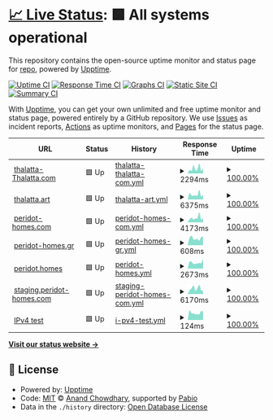 # [📈 Live Status](https://status.thalatta-thalatta.com): <!--live status--> **🟩 All systems operational**

This repository contains the open-source uptime monitor and status page for [repo](https://status.thalatta-thalatta.com), powered by [Upptime](https://github.com/upptime/upptime).

[![Uptime CI](https://github.com/repo/thalatta/workflows/Uptime%20CI/badge.svg)](https://github.com/repo/thalatta/actions?query=workflow%3A%22Uptime+CI%22)
[![Response Time CI](https://github.com/repo/thalatta/workflows/Response%20Time%20CI/badge.svg)](https://github.com/repo/thalatta/actions?query=workflow%3A%22Response+Time+CI%22)
[![Graphs CI](https://github.com/repo/thalatta/workflows/Graphs%20CI/badge.svg)](https://github.com/repo/thalatta/actions?query=workflow%3A%22Graphs+CI%22)
[![Static Site CI](https://github.com/repo/thalatta/workflows/Static%20Site%20CI/badge.svg)](https://github.com/repo/thalatta/actions?query=workflow%3A%22Static+Site+CI%22)
[![Summary CI](https://github.com/repo/thalatta/workflows/Summary%20CI/badge.svg)](https://github.com/repo/thalatta/actions?query=workflow%3A%22Summary+CI%22)

With [Upptime](https://upptime.js.org), you can get your own unlimited and free uptime monitor and status page, powered entirely by a GitHub repository. We use [Issues](https://github.com/repo/thalatta/issues) as incident reports, [Actions](https://github.com/repo/thalatta/actions) as uptime monitors, and [Pages](https://status.thalatta-thalatta.com) for the status page.

<!--start: status pages-->
<!-- This summary is generated by Upptime (https://github.com/upptime/upptime) -->
<!-- Do not edit this manually, your changes will be overwritten -->
<!-- prettier-ignore -->
| URL | Status | History | Response Time | Uptime |
| --- | ------ | ------- | ------------- | ------ |
| <img alt="" src="https://icons.duckduckgo.com/ip3/thalatta-thalatta.com.ico" height="13"> [thalatta-Thalatta.com](https://thalatta-thalatta.com) | 🟩 Up | [thalatta-thalatta-com.yml](https://github.com/AvgGeo/thalatta/commits/HEAD/history/thalatta-thalatta-com.yml) | <details><summary><img alt="Response time graph" src="./graphs/thalatta-thalatta-com/response-time-week.png" height="20"> 2294ms</summary><br><a href="https://status.thalatta-thalatta.com/history/thalatta-thalatta-com"><img alt="Response time 2718" src="https://img.shields.io/endpoint?url=https%3A%2F%2Fraw.githubusercontent.com%2FAvgGeo%2Fthalatta%2FHEAD%2Fapi%2Fthalatta-thalatta-com%2Fresponse-time.json"></a><br><a href="https://status.thalatta-thalatta.com/history/thalatta-thalatta-com"><img alt="24-hour response time 2320" src="https://img.shields.io/endpoint?url=https%3A%2F%2Fraw.githubusercontent.com%2FAvgGeo%2Fthalatta%2FHEAD%2Fapi%2Fthalatta-thalatta-com%2Fresponse-time-day.json"></a><br><a href="https://status.thalatta-thalatta.com/history/thalatta-thalatta-com"><img alt="7-day response time 2294" src="https://img.shields.io/endpoint?url=https%3A%2F%2Fraw.githubusercontent.com%2FAvgGeo%2Fthalatta%2FHEAD%2Fapi%2Fthalatta-thalatta-com%2Fresponse-time-week.json"></a><br><a href="https://status.thalatta-thalatta.com/history/thalatta-thalatta-com"><img alt="30-day response time 2068" src="https://img.shields.io/endpoint?url=https%3A%2F%2Fraw.githubusercontent.com%2FAvgGeo%2Fthalatta%2FHEAD%2Fapi%2Fthalatta-thalatta-com%2Fresponse-time-month.json"></a><br><a href="https://status.thalatta-thalatta.com/history/thalatta-thalatta-com"><img alt="1-year response time 2718" src="https://img.shields.io/endpoint?url=https%3A%2F%2Fraw.githubusercontent.com%2FAvgGeo%2Fthalatta%2FHEAD%2Fapi%2Fthalatta-thalatta-com%2Fresponse-time-year.json"></a></details> | <details><summary><a href="https://status.thalatta-thalatta.com/history/thalatta-thalatta-com">100.00%</a></summary><a href="https://status.thalatta-thalatta.com/history/thalatta-thalatta-com"><img alt="All-time uptime 100.00%" src="https://img.shields.io/endpoint?url=https%3A%2F%2Fraw.githubusercontent.com%2FAvgGeo%2Fthalatta%2FHEAD%2Fapi%2Fthalatta-thalatta-com%2Fuptime.json"></a><br><a href="https://status.thalatta-thalatta.com/history/thalatta-thalatta-com"><img alt="24-hour uptime 100.00%" src="https://img.shields.io/endpoint?url=https%3A%2F%2Fraw.githubusercontent.com%2FAvgGeo%2Fthalatta%2FHEAD%2Fapi%2Fthalatta-thalatta-com%2Fuptime-day.json"></a><br><a href="https://status.thalatta-thalatta.com/history/thalatta-thalatta-com"><img alt="7-day uptime 100.00%" src="https://img.shields.io/endpoint?url=https%3A%2F%2Fraw.githubusercontent.com%2FAvgGeo%2Fthalatta%2FHEAD%2Fapi%2Fthalatta-thalatta-com%2Fuptime-week.json"></a><br><a href="https://status.thalatta-thalatta.com/history/thalatta-thalatta-com"><img alt="30-day uptime 100.00%" src="https://img.shields.io/endpoint?url=https%3A%2F%2Fraw.githubusercontent.com%2FAvgGeo%2Fthalatta%2FHEAD%2Fapi%2Fthalatta-thalatta-com%2Fuptime-month.json"></a><br><a href="https://status.thalatta-thalatta.com/history/thalatta-thalatta-com"><img alt="1-year uptime 100.00%" src="https://img.shields.io/endpoint?url=https%3A%2F%2Fraw.githubusercontent.com%2FAvgGeo%2Fthalatta%2FHEAD%2Fapi%2Fthalatta-thalatta-com%2Fuptime-year.json"></a></details>
| <img alt="" src="https://icons.duckduckgo.com/ip3/thalatta.art.ico" height="13"> [thalatta.art](https://thalatta.art) | 🟩 Up | [thalatta-art.yml](https://github.com/AvgGeo/thalatta/commits/HEAD/history/thalatta-art.yml) | <details><summary><img alt="Response time graph" src="./graphs/thalatta-art/response-time-week.png" height="20"> 6375ms</summary><br><a href="https://status.thalatta-thalatta.com/history/thalatta-art"><img alt="Response time 7011" src="https://img.shields.io/endpoint?url=https%3A%2F%2Fraw.githubusercontent.com%2FAvgGeo%2Fthalatta%2FHEAD%2Fapi%2Fthalatta-art%2Fresponse-time.json"></a><br><a href="https://status.thalatta-thalatta.com/history/thalatta-art"><img alt="24-hour response time 6009" src="https://img.shields.io/endpoint?url=https%3A%2F%2Fraw.githubusercontent.com%2FAvgGeo%2Fthalatta%2FHEAD%2Fapi%2Fthalatta-art%2Fresponse-time-day.json"></a><br><a href="https://status.thalatta-thalatta.com/history/thalatta-art"><img alt="7-day response time 6375" src="https://img.shields.io/endpoint?url=https%3A%2F%2Fraw.githubusercontent.com%2FAvgGeo%2Fthalatta%2FHEAD%2Fapi%2Fthalatta-art%2Fresponse-time-week.json"></a><br><a href="https://status.thalatta-thalatta.com/history/thalatta-art"><img alt="30-day response time 5339" src="https://img.shields.io/endpoint?url=https%3A%2F%2Fraw.githubusercontent.com%2FAvgGeo%2Fthalatta%2FHEAD%2Fapi%2Fthalatta-art%2Fresponse-time-month.json"></a><br><a href="https://status.thalatta-thalatta.com/history/thalatta-art"><img alt="1-year response time 7011" src="https://img.shields.io/endpoint?url=https%3A%2F%2Fraw.githubusercontent.com%2FAvgGeo%2Fthalatta%2FHEAD%2Fapi%2Fthalatta-art%2Fresponse-time-year.json"></a></details> | <details><summary><a href="https://status.thalatta-thalatta.com/history/thalatta-art">100.00%</a></summary><a href="https://status.thalatta-thalatta.com/history/thalatta-art"><img alt="All-time uptime 100.00%" src="https://img.shields.io/endpoint?url=https%3A%2F%2Fraw.githubusercontent.com%2FAvgGeo%2Fthalatta%2FHEAD%2Fapi%2Fthalatta-art%2Fuptime.json"></a><br><a href="https://status.thalatta-thalatta.com/history/thalatta-art"><img alt="24-hour uptime 100.00%" src="https://img.shields.io/endpoint?url=https%3A%2F%2Fraw.githubusercontent.com%2FAvgGeo%2Fthalatta%2FHEAD%2Fapi%2Fthalatta-art%2Fuptime-day.json"></a><br><a href="https://status.thalatta-thalatta.com/history/thalatta-art"><img alt="7-day uptime 100.00%" src="https://img.shields.io/endpoint?url=https%3A%2F%2Fraw.githubusercontent.com%2FAvgGeo%2Fthalatta%2FHEAD%2Fapi%2Fthalatta-art%2Fuptime-week.json"></a><br><a href="https://status.thalatta-thalatta.com/history/thalatta-art"><img alt="30-day uptime 100.00%" src="https://img.shields.io/endpoint?url=https%3A%2F%2Fraw.githubusercontent.com%2FAvgGeo%2Fthalatta%2FHEAD%2Fapi%2Fthalatta-art%2Fuptime-month.json"></a><br><a href="https://status.thalatta-thalatta.com/history/thalatta-art"><img alt="1-year uptime 100.00%" src="https://img.shields.io/endpoint?url=https%3A%2F%2Fraw.githubusercontent.com%2FAvgGeo%2Fthalatta%2FHEAD%2Fapi%2Fthalatta-art%2Fuptime-year.json"></a></details>
| <img alt="" src="https://icons.duckduckgo.com/ip3/peridot-homes.com.ico" height="13"> [peridot-homes.com](https://peridot-homes.com) | 🟩 Up | [peridot-homes-com.yml](https://github.com/AvgGeo/thalatta/commits/HEAD/history/peridot-homes-com.yml) | <details><summary><img alt="Response time graph" src="./graphs/peridot-homes-com/response-time-week.png" height="20"> 4173ms</summary><br><a href="https://status.thalatta-thalatta.com/history/peridot-homes-com"><img alt="Response time 2649" src="https://img.shields.io/endpoint?url=https%3A%2F%2Fraw.githubusercontent.com%2FAvgGeo%2Fthalatta%2FHEAD%2Fapi%2Fperidot-homes-com%2Fresponse-time.json"></a><br><a href="https://status.thalatta-thalatta.com/history/peridot-homes-com"><img alt="24-hour response time 3911" src="https://img.shields.io/endpoint?url=https%3A%2F%2Fraw.githubusercontent.com%2FAvgGeo%2Fthalatta%2FHEAD%2Fapi%2Fperidot-homes-com%2Fresponse-time-day.json"></a><br><a href="https://status.thalatta-thalatta.com/history/peridot-homes-com"><img alt="7-day response time 4173" src="https://img.shields.io/endpoint?url=https%3A%2F%2Fraw.githubusercontent.com%2FAvgGeo%2Fthalatta%2FHEAD%2Fapi%2Fperidot-homes-com%2Fresponse-time-week.json"></a><br><a href="https://status.thalatta-thalatta.com/history/peridot-homes-com"><img alt="30-day response time 3502" src="https://img.shields.io/endpoint?url=https%3A%2F%2Fraw.githubusercontent.com%2FAvgGeo%2Fthalatta%2FHEAD%2Fapi%2Fperidot-homes-com%2Fresponse-time-month.json"></a><br><a href="https://status.thalatta-thalatta.com/history/peridot-homes-com"><img alt="1-year response time 2649" src="https://img.shields.io/endpoint?url=https%3A%2F%2Fraw.githubusercontent.com%2FAvgGeo%2Fthalatta%2FHEAD%2Fapi%2Fperidot-homes-com%2Fresponse-time-year.json"></a></details> | <details><summary><a href="https://status.thalatta-thalatta.com/history/peridot-homes-com">100.00%</a></summary><a href="https://status.thalatta-thalatta.com/history/peridot-homes-com"><img alt="All-time uptime 100.00%" src="https://img.shields.io/endpoint?url=https%3A%2F%2Fraw.githubusercontent.com%2FAvgGeo%2Fthalatta%2FHEAD%2Fapi%2Fperidot-homes-com%2Fuptime.json"></a><br><a href="https://status.thalatta-thalatta.com/history/peridot-homes-com"><img alt="24-hour uptime 100.00%" src="https://img.shields.io/endpoint?url=https%3A%2F%2Fraw.githubusercontent.com%2FAvgGeo%2Fthalatta%2FHEAD%2Fapi%2Fperidot-homes-com%2Fuptime-day.json"></a><br><a href="https://status.thalatta-thalatta.com/history/peridot-homes-com"><img alt="7-day uptime 100.00%" src="https://img.shields.io/endpoint?url=https%3A%2F%2Fraw.githubusercontent.com%2FAvgGeo%2Fthalatta%2FHEAD%2Fapi%2Fperidot-homes-com%2Fuptime-week.json"></a><br><a href="https://status.thalatta-thalatta.com/history/peridot-homes-com"><img alt="30-day uptime 100.00%" src="https://img.shields.io/endpoint?url=https%3A%2F%2Fraw.githubusercontent.com%2FAvgGeo%2Fthalatta%2FHEAD%2Fapi%2Fperidot-homes-com%2Fuptime-month.json"></a><br><a href="https://status.thalatta-thalatta.com/history/peridot-homes-com"><img alt="1-year uptime 100.00%" src="https://img.shields.io/endpoint?url=https%3A%2F%2Fraw.githubusercontent.com%2FAvgGeo%2Fthalatta%2FHEAD%2Fapi%2Fperidot-homes-com%2Fuptime-year.json"></a></details>
| <img alt="" src="https://icons.duckduckgo.com/ip3/peridot-homes.gr.ico" height="13"> [peridot-homes.gr](http://peridot-homes.gr) | 🟩 Up | [peridot-homes-gr.yml](https://github.com/AvgGeo/thalatta/commits/HEAD/history/peridot-homes-gr.yml) | <details><summary><img alt="Response time graph" src="./graphs/peridot-homes-gr/response-time-week.png" height="20"> 608ms</summary><br><a href="https://status.thalatta-thalatta.com/history/peridot-homes-gr"><img alt="Response time 783" src="https://img.shields.io/endpoint?url=https%3A%2F%2Fraw.githubusercontent.com%2FAvgGeo%2Fthalatta%2FHEAD%2Fapi%2Fperidot-homes-gr%2Fresponse-time.json"></a><br><a href="https://status.thalatta-thalatta.com/history/peridot-homes-gr"><img alt="24-hour response time 771" src="https://img.shields.io/endpoint?url=https%3A%2F%2Fraw.githubusercontent.com%2FAvgGeo%2Fthalatta%2FHEAD%2Fapi%2Fperidot-homes-gr%2Fresponse-time-day.json"></a><br><a href="https://status.thalatta-thalatta.com/history/peridot-homes-gr"><img alt="7-day response time 608" src="https://img.shields.io/endpoint?url=https%3A%2F%2Fraw.githubusercontent.com%2FAvgGeo%2Fthalatta%2FHEAD%2Fapi%2Fperidot-homes-gr%2Fresponse-time-week.json"></a><br><a href="https://status.thalatta-thalatta.com/history/peridot-homes-gr"><img alt="30-day response time 741" src="https://img.shields.io/endpoint?url=https%3A%2F%2Fraw.githubusercontent.com%2FAvgGeo%2Fthalatta%2FHEAD%2Fapi%2Fperidot-homes-gr%2Fresponse-time-month.json"></a><br><a href="https://status.thalatta-thalatta.com/history/peridot-homes-gr"><img alt="1-year response time 783" src="https://img.shields.io/endpoint?url=https%3A%2F%2Fraw.githubusercontent.com%2FAvgGeo%2Fthalatta%2FHEAD%2Fapi%2Fperidot-homes-gr%2Fresponse-time-year.json"></a></details> | <details><summary><a href="https://status.thalatta-thalatta.com/history/peridot-homes-gr">100.00%</a></summary><a href="https://status.thalatta-thalatta.com/history/peridot-homes-gr"><img alt="All-time uptime 100.00%" src="https://img.shields.io/endpoint?url=https%3A%2F%2Fraw.githubusercontent.com%2FAvgGeo%2Fthalatta%2FHEAD%2Fapi%2Fperidot-homes-gr%2Fuptime.json"></a><br><a href="https://status.thalatta-thalatta.com/history/peridot-homes-gr"><img alt="24-hour uptime 100.00%" src="https://img.shields.io/endpoint?url=https%3A%2F%2Fraw.githubusercontent.com%2FAvgGeo%2Fthalatta%2FHEAD%2Fapi%2Fperidot-homes-gr%2Fuptime-day.json"></a><br><a href="https://status.thalatta-thalatta.com/history/peridot-homes-gr"><img alt="7-day uptime 100.00%" src="https://img.shields.io/endpoint?url=https%3A%2F%2Fraw.githubusercontent.com%2FAvgGeo%2Fthalatta%2FHEAD%2Fapi%2Fperidot-homes-gr%2Fuptime-week.json"></a><br><a href="https://status.thalatta-thalatta.com/history/peridot-homes-gr"><img alt="30-day uptime 100.00%" src="https://img.shields.io/endpoint?url=https%3A%2F%2Fraw.githubusercontent.com%2FAvgGeo%2Fthalatta%2FHEAD%2Fapi%2Fperidot-homes-gr%2Fuptime-month.json"></a><br><a href="https://status.thalatta-thalatta.com/history/peridot-homes-gr"><img alt="1-year uptime 100.00%" src="https://img.shields.io/endpoint?url=https%3A%2F%2Fraw.githubusercontent.com%2FAvgGeo%2Fthalatta%2FHEAD%2Fapi%2Fperidot-homes-gr%2Fuptime-year.json"></a></details>
| <img alt="" src="https://icons.duckduckgo.com/ip3/peridot.homes.ico" height="13"> [peridot.homes](http://peridot.homes) | 🟩 Up | [peridot-homes.yml](https://github.com/AvgGeo/thalatta/commits/HEAD/history/peridot-homes.yml) | <details><summary><img alt="Response time graph" src="./graphs/peridot-homes/response-time-week.png" height="20"> 2673ms</summary><br><a href="https://status.thalatta-thalatta.com/history/peridot-homes"><img alt="Response time 1495" src="https://img.shields.io/endpoint?url=https%3A%2F%2Fraw.githubusercontent.com%2FAvgGeo%2Fthalatta%2FHEAD%2Fapi%2Fperidot-homes%2Fresponse-time.json"></a><br><a href="https://status.thalatta-thalatta.com/history/peridot-homes"><img alt="24-hour response time 4325" src="https://img.shields.io/endpoint?url=https%3A%2F%2Fraw.githubusercontent.com%2FAvgGeo%2Fthalatta%2FHEAD%2Fapi%2Fperidot-homes%2Fresponse-time-day.json"></a><br><a href="https://status.thalatta-thalatta.com/history/peridot-homes"><img alt="7-day response time 2673" src="https://img.shields.io/endpoint?url=https%3A%2F%2Fraw.githubusercontent.com%2FAvgGeo%2Fthalatta%2FHEAD%2Fapi%2Fperidot-homes%2Fresponse-time-week.json"></a><br><a href="https://status.thalatta-thalatta.com/history/peridot-homes"><img alt="30-day response time 2421" src="https://img.shields.io/endpoint?url=https%3A%2F%2Fraw.githubusercontent.com%2FAvgGeo%2Fthalatta%2FHEAD%2Fapi%2Fperidot-homes%2Fresponse-time-month.json"></a><br><a href="https://status.thalatta-thalatta.com/history/peridot-homes"><img alt="1-year response time 1495" src="https://img.shields.io/endpoint?url=https%3A%2F%2Fraw.githubusercontent.com%2FAvgGeo%2Fthalatta%2FHEAD%2Fapi%2Fperidot-homes%2Fresponse-time-year.json"></a></details> | <details><summary><a href="https://status.thalatta-thalatta.com/history/peridot-homes">100.00%</a></summary><a href="https://status.thalatta-thalatta.com/history/peridot-homes"><img alt="All-time uptime 100.00%" src="https://img.shields.io/endpoint?url=https%3A%2F%2Fraw.githubusercontent.com%2FAvgGeo%2Fthalatta%2FHEAD%2Fapi%2Fperidot-homes%2Fuptime.json"></a><br><a href="https://status.thalatta-thalatta.com/history/peridot-homes"><img alt="24-hour uptime 100.00%" src="https://img.shields.io/endpoint?url=https%3A%2F%2Fraw.githubusercontent.com%2FAvgGeo%2Fthalatta%2FHEAD%2Fapi%2Fperidot-homes%2Fuptime-day.json"></a><br><a href="https://status.thalatta-thalatta.com/history/peridot-homes"><img alt="7-day uptime 100.00%" src="https://img.shields.io/endpoint?url=https%3A%2F%2Fraw.githubusercontent.com%2FAvgGeo%2Fthalatta%2FHEAD%2Fapi%2Fperidot-homes%2Fuptime-week.json"></a><br><a href="https://status.thalatta-thalatta.com/history/peridot-homes"><img alt="30-day uptime 100.00%" src="https://img.shields.io/endpoint?url=https%3A%2F%2Fraw.githubusercontent.com%2FAvgGeo%2Fthalatta%2FHEAD%2Fapi%2Fperidot-homes%2Fuptime-month.json"></a><br><a href="https://status.thalatta-thalatta.com/history/peridot-homes"><img alt="1-year uptime 100.00%" src="https://img.shields.io/endpoint?url=https%3A%2F%2Fraw.githubusercontent.com%2FAvgGeo%2Fthalatta%2FHEAD%2Fapi%2Fperidot-homes%2Fuptime-year.json"></a></details>
| <img alt="" src="https://icons.duckduckgo.com/ip3/staging.peridot-homes.com.ico" height="13"> [staging.peridot-homes.com](https://staging.peridot-homes.com) | 🟩 Up | [staging-peridot-homes-com.yml](https://github.com/AvgGeo/thalatta/commits/HEAD/history/staging-peridot-homes-com.yml) | <details><summary><img alt="Response time graph" src="./graphs/staging-peridot-homes-com/response-time-week.png" height="20"> 6170ms</summary><br><a href="https://status.thalatta-thalatta.com/history/staging-peridot-homes-com"><img alt="Response time 6044" src="https://img.shields.io/endpoint?url=https%3A%2F%2Fraw.githubusercontent.com%2FAvgGeo%2Fthalatta%2FHEAD%2Fapi%2Fstaging-peridot-homes-com%2Fresponse-time.json"></a><br><a href="https://status.thalatta-thalatta.com/history/staging-peridot-homes-com"><img alt="24-hour response time 4038" src="https://img.shields.io/endpoint?url=https%3A%2F%2Fraw.githubusercontent.com%2FAvgGeo%2Fthalatta%2FHEAD%2Fapi%2Fstaging-peridot-homes-com%2Fresponse-time-day.json"></a><br><a href="https://status.thalatta-thalatta.com/history/staging-peridot-homes-com"><img alt="7-day response time 6170" src="https://img.shields.io/endpoint?url=https%3A%2F%2Fraw.githubusercontent.com%2FAvgGeo%2Fthalatta%2FHEAD%2Fapi%2Fstaging-peridot-homes-com%2Fresponse-time-week.json"></a><br><a href="https://status.thalatta-thalatta.com/history/staging-peridot-homes-com"><img alt="30-day response time 5371" src="https://img.shields.io/endpoint?url=https%3A%2F%2Fraw.githubusercontent.com%2FAvgGeo%2Fthalatta%2FHEAD%2Fapi%2Fstaging-peridot-homes-com%2Fresponse-time-month.json"></a><br><a href="https://status.thalatta-thalatta.com/history/staging-peridot-homes-com"><img alt="1-year response time 6044" src="https://img.shields.io/endpoint?url=https%3A%2F%2Fraw.githubusercontent.com%2FAvgGeo%2Fthalatta%2FHEAD%2Fapi%2Fstaging-peridot-homes-com%2Fresponse-time-year.json"></a></details> | <details><summary><a href="https://status.thalatta-thalatta.com/history/staging-peridot-homes-com">100.00%</a></summary><a href="https://status.thalatta-thalatta.com/history/staging-peridot-homes-com"><img alt="All-time uptime 100.00%" src="https://img.shields.io/endpoint?url=https%3A%2F%2Fraw.githubusercontent.com%2FAvgGeo%2Fthalatta%2FHEAD%2Fapi%2Fstaging-peridot-homes-com%2Fuptime.json"></a><br><a href="https://status.thalatta-thalatta.com/history/staging-peridot-homes-com"><img alt="24-hour uptime 100.00%" src="https://img.shields.io/endpoint?url=https%3A%2F%2Fraw.githubusercontent.com%2FAvgGeo%2Fthalatta%2FHEAD%2Fapi%2Fstaging-peridot-homes-com%2Fuptime-day.json"></a><br><a href="https://status.thalatta-thalatta.com/history/staging-peridot-homes-com"><img alt="7-day uptime 100.00%" src="https://img.shields.io/endpoint?url=https%3A%2F%2Fraw.githubusercontent.com%2FAvgGeo%2Fthalatta%2FHEAD%2Fapi%2Fstaging-peridot-homes-com%2Fuptime-week.json"></a><br><a href="https://status.thalatta-thalatta.com/history/staging-peridot-homes-com"><img alt="30-day uptime 100.00%" src="https://img.shields.io/endpoint?url=https%3A%2F%2Fraw.githubusercontent.com%2FAvgGeo%2Fthalatta%2FHEAD%2Fapi%2Fstaging-peridot-homes-com%2Fuptime-month.json"></a><br><a href="https://status.thalatta-thalatta.com/history/staging-peridot-homes-com"><img alt="1-year uptime 100.00%" src="https://img.shields.io/endpoint?url=https%3A%2F%2Fraw.githubusercontent.com%2FAvgGeo%2Fthalatta%2FHEAD%2Fapi%2Fstaging-peridot-homes-com%2Fuptime-year.json"></a></details>
| <img alt="" src="https://icons.duckduckgo.com/ip3/null.ico" height="13"> [IPv4 test](31.220.75.11) | 🟩 Up | [i-pv4-test.yml](https://github.com/AvgGeo/thalatta/commits/HEAD/history/i-pv4-test.yml) | <details><summary><img alt="Response time graph" src="./graphs/i-pv4-test/response-time-week.png" height="20"> 124ms</summary><br><a href="https://status.thalatta-thalatta.com/history/i-pv4-test"><img alt="Response time 120" src="https://img.shields.io/endpoint?url=https%3A%2F%2Fraw.githubusercontent.com%2FAvgGeo%2Fthalatta%2FHEAD%2Fapi%2Fi-pv4-test%2Fresponse-time.json"></a><br><a href="https://status.thalatta-thalatta.com/history/i-pv4-test"><img alt="24-hour response time 148" src="https://img.shields.io/endpoint?url=https%3A%2F%2Fraw.githubusercontent.com%2FAvgGeo%2Fthalatta%2FHEAD%2Fapi%2Fi-pv4-test%2Fresponse-time-day.json"></a><br><a href="https://status.thalatta-thalatta.com/history/i-pv4-test"><img alt="7-day response time 124" src="https://img.shields.io/endpoint?url=https%3A%2F%2Fraw.githubusercontent.com%2FAvgGeo%2Fthalatta%2FHEAD%2Fapi%2Fi-pv4-test%2Fresponse-time-week.json"></a><br><a href="https://status.thalatta-thalatta.com/history/i-pv4-test"><img alt="30-day response time 126" src="https://img.shields.io/endpoint?url=https%3A%2F%2Fraw.githubusercontent.com%2FAvgGeo%2Fthalatta%2FHEAD%2Fapi%2Fi-pv4-test%2Fresponse-time-month.json"></a><br><a href="https://status.thalatta-thalatta.com/history/i-pv4-test"><img alt="1-year response time 120" src="https://img.shields.io/endpoint?url=https%3A%2F%2Fraw.githubusercontent.com%2FAvgGeo%2Fthalatta%2FHEAD%2Fapi%2Fi-pv4-test%2Fresponse-time-year.json"></a></details> | <details><summary><a href="https://status.thalatta-thalatta.com/history/i-pv4-test">100.00%</a></summary><a href="https://status.thalatta-thalatta.com/history/i-pv4-test"><img alt="All-time uptime 100.00%" src="https://img.shields.io/endpoint?url=https%3A%2F%2Fraw.githubusercontent.com%2FAvgGeo%2Fthalatta%2FHEAD%2Fapi%2Fi-pv4-test%2Fuptime.json"></a><br><a href="https://status.thalatta-thalatta.com/history/i-pv4-test"><img alt="24-hour uptime 100.00%" src="https://img.shields.io/endpoint?url=https%3A%2F%2Fraw.githubusercontent.com%2FAvgGeo%2Fthalatta%2FHEAD%2Fapi%2Fi-pv4-test%2Fuptime-day.json"></a><br><a href="https://status.thalatta-thalatta.com/history/i-pv4-test"><img alt="7-day uptime 100.00%" src="https://img.shields.io/endpoint?url=https%3A%2F%2Fraw.githubusercontent.com%2FAvgGeo%2Fthalatta%2FHEAD%2Fapi%2Fi-pv4-test%2Fuptime-week.json"></a><br><a href="https://status.thalatta-thalatta.com/history/i-pv4-test"><img alt="30-day uptime 100.00%" src="https://img.shields.io/endpoint?url=https%3A%2F%2Fraw.githubusercontent.com%2FAvgGeo%2Fthalatta%2FHEAD%2Fapi%2Fi-pv4-test%2Fuptime-month.json"></a><br><a href="https://status.thalatta-thalatta.com/history/i-pv4-test"><img alt="1-year uptime 100.00%" src="https://img.shields.io/endpoint?url=https%3A%2F%2Fraw.githubusercontent.com%2FAvgGeo%2Fthalatta%2FHEAD%2Fapi%2Fi-pv4-test%2Fuptime-year.json"></a></details>

<!--end: status pages-->

[**Visit our status website →**](https://status.thalatta-thalatta.com)

## 📄 License

- Powered by: [Upptime](https://github.com/upptime/upptime)
- Code: [MIT](./LICENSE) © [Anand Chowdhary](https://anandchowdhary.com), supported by [Pabio](https://pabio.com)
- Data in the `./history` directory: [Open Database License](https://opendatacommons.org/licenses/odbl/1-0/)
